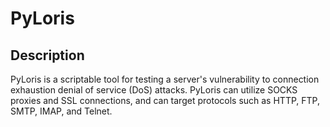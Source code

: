 # PyLoris
## Description

PyLoris is a scriptable tool for testing a server's vulnerability to connection exhaustion denial of service (DoS) attacks. PyLoris can utilize SOCKS proxies and SSL connections, and can target protocols such as HTTP, FTP, SMTP, IMAP, and Telnet.
